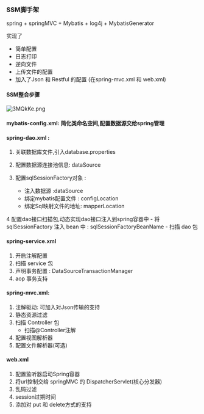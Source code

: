 ### SSM脚手架
spring + springMVC + Mybatis + log4j + MybatisGenerator 

实现了
- 简单配置
- 日志打印
- 逆向文件
- 上传文件的配置
- 加入了Json 和 Restful 的配置 (在spring-mvc.xml 和 web.xml)


#### SSM整合步骤

![3MQkKe.png](https://s2.ax1x.com/2020/02/22/3MQkKe.png)

#### mybatis-config.xml:  简化类命名空间,配置数据源交给spring管理
####  spring-dao.xml :  
1. 关联数据库文件,引入database.properties

2. 配置数据源连接池信息: dataSource

3. 配置sqlSessionFactory对象 :
    - 注入数据源 :dataSource
    - 绑定mybatis配置文件 : configLocation
    - 绑定Sql映射文件的地址: mapperLocation
    
4 配置dao接口扫描包,动态实现dao接口注入到spring容器中
    - 将 sqlSessionFactory 注入 bean 中 : sqlSessionFactoryBeanName
    - 扫描 dao 包

#### spring-service.xml
1. 开启注解配置  
2. 扫描 service 包
3. 声明事务配置 : DataSourceTransactionManager 
4. aop 事务支持

#### spring-mvc.xml:
1. 注解驱动: 可加入对Json传输的支持
2. 静态资源过滤
3. 扫描 Controller 包
    - 扫描@Controller注解
4. 配置视图解析器
5. 配置文件解析器(可选)

#### web.xml
1. 配置监听器启动Spring容器
2. 将url控制交给 springMVC 的 DispatcherServlet(核心分发器)
3. 乱码过滤
4. session过期时间
5. 添加对 put 和 delete方式的支持




 
  